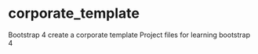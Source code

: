 # corporate_template
Bootstrap 4 create a corporate template
Project files for learning bootstrap 4
